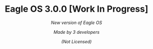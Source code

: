 <h1 align="center">Eagle OS 3.0.0   [Work In Progress]</h1>
<p align="center"><i>New version of Eagle OS</i></p>
<p align="center"><i>Made by 3 developers</i></p>
<p align="center"><i>(Not Licensed)</i></p>
<div align="center">
